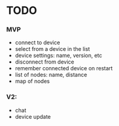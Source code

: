 #  TODO

### MVP
- connect to device
- select from a device in the list
- device settings: name, version, etc
- disconnect from device
- remember connected device on restart
- list of nodes: name, distance
- map of nodes 

### V2:
- chat
- device update

